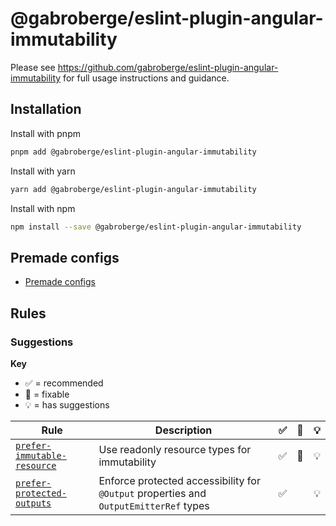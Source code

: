 # @gabroberge/eslint-plugin-angular-immutability

Please see https://github.com/gabroberge/eslint-plugin-angular-immutability for full usage instructions and guidance.

## Installation

Install with pnpm

```bash
pnpm add @gabroberge/eslint-plugin-angular-immutability
```

Install with yarn

```bash
yarn add @gabroberge/eslint-plugin-angular-immutability
```

Install with npm

```bash
npm install --save @gabroberge/eslint-plugin-angular-immutability
```

## Premade configs

- [Premade configs](https://github.com/gabroberge/eslint-plugin-angular-immutability/blob/master/src/configs)

## Rules

### Suggestions

**Key**

- :white_check_mark: = recommended
- :wrench: = fixable
- :bulb: = has suggestions

<!-- prettier-ignore-start -->
| Rule | Description | :white_check_mark: | :wrench: | :bulb: |
| --- | --- | --- | --- | --- |
| [`prefer-immutable-resource`](https://github.com/gabroberge/eslint-plugin-angular-immutability/blob/master/docs/rules/prefer-immutable-resource.md) | Use readonly resource types for immutability | :white_check_mark: | :wrench: | :bulb: |
| [`prefer-protected-outputs`](https://github.com/gabroberge/eslint-plugin-angular-immutability/blob/master/docs/rules/prefer-protected-outputs.md) | Enforce protected accessibility for `@Output` properties and `OutputEmitterRef` types | :white_check_mark: |  | :bulb: |
<!-- prettier-ignore-end -->

